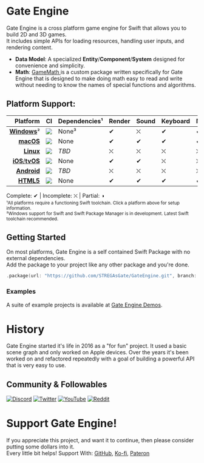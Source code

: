 # Gate Engine
Gate Engine is a cross platform game engine for Swift that allows you to build 2D and 3D games.</br>
It includes simple APIs for loading resources, handling user inputs, and rendering content.
* **Data Model**: A specialized **Entity**/**Component**/**System** designed for convenience and simplicity.</br>
* **Math**: <a href="https://github.com/STREGAsGate/GameMath" target="_blank"> GameMath </a> 
is a custom package written specifically for Gate Engine that is designed to make doing math easy to read and write without needing to know the names of special functions and algorithms.

## Platform Support:
| Platform | CI | Dependencies¹ | Render | Sound | Keyboard | Mouse | Touch | Gamepad |
|---------:|:---|:--------------|:-------|:------|:----------|:-----|:------|:--------|
| [**Windows**](https://www.swift.org/getting-started/#on-windows)² | [![](https://img.shields.io/github/actions/workflow/status/STREGAsGate/GateEngine/Windows.yml?label=)](https://github.com/STREGAsGate/GateEngine/actions/workflows/Windows.yml) | None³ | ✔︎ | ⛌ | ✔︎ | ✔︎ | ⛌ | ◑ Buggy |
| [**macOS**]((https://apps.apple.com/us/app/xcode/id497799835)) | [![](https://img.shields.io/github/actions/workflow/status/STREGAsGate/GateEngine/macOS.yml?label=)](https://github.com/STREGAsGate/GateEngine/actions/workflows/macOS.yml) | None | ✔︎ | ✔︎ | ✔︎ | ✔︎ | ✔︎ | ✔︎ | 
| [**Linux**](https://www.swift.org/getting-started/#on-linux)     | [![](https://img.shields.io/github/actions/workflow/status/STREGAsGate/GateEngine/Linux.yml?label=)](https://github.com/STREGAsGate/GateEngine/actions/workflows/Linux.yml) | *TBD* | ⛌ | ⛌ | ⛌ | ⛌ | ⛌ | ⛌
| [**iOS**/**tvOS**](https://apps.apple.com/us/app/xcode/id497799835)  | [![](https://img.shields.io/github/actions/workflow/status/STREGAsGate/GateEngine/iOS-tvOS.yml?label=)](https://github.com/STREGAsGate/GateEngine/actions/workflows/iOS-tvOS.yml) | None | ✔︎ | ✔︎ | ⛌ | ⛌ | ✔︎ | ✔︎
| [**Android**](https://github.com/readdle/swift-android-toolchain)   | [![](https://img.shields.io/github/actions/workflow/status/STREGAsGate/GateEngine/Android.yml?label=)](https://github.com/STREGAsGate/GateEngine/actions/workflows/Android.yml) | *TBD* | ⛌ | ⛌ | ⛌ | ⛌ | ⛌ | ⛌
| [**HTML5**](https://book.swiftwasm.org/getting-started/setup.html) | [![](https://img.shields.io/github/actions/workflow/status/STREGAsGate/GateEngine/HTML5.yml?label=)](https://github.com/STREGAsGate/GateEngine/actions/workflows/HTML5.yml) | None | ✔︎| ✔︎ | ✔︎ | ✔︎ | ✔︎ | ✔︎ | 


Complete: ✔︎ | Incomplete: ⛌ | Partial: ◑
<sub>
</br>¹All platforms require a functioning Swift toolchain. Click a platform above for setup information.
</br>²Windows support for Swift and Swift Package Manager is in development. Latest Swift toolchain recommended.
</sub>

## Getting Started
On most platforms, Gate Engine is a self contained Swift Package with no external dependencies. </br>
Add the package to your project like any other package and you're done.
```swift
.package(url: "https://github.com/STREGAsGate/GateEngine.git", branch: "main")
```
### Examples
A suite of example projects is available at <a href="https://github.com/STREGAsGate/GateEngineDemos" target="_blank">Gate Engine Demos</a>.

# History
Gate Engine started it's life in 2016 as a "for fun" project. It used a basic scene graph and only worked on Apple devices. Over the years it's been worked on and refactored repeatedly with a goal of building a powerful API that is very easy to use.

## Community & Followables
[![Discord](https://img.shields.io/discord/641809158051725322?label=Hang%20Out&logo=Discord&style=social)](https://discord.gg/5JdRJhD)
[![Twitter](https://img.shields.io/twitter/follow/stregasgate?style=social)](https://twitter.com/stregasgate)
[![YouTube](https://img.shields.io/youtube/channel/subscribers/UCBXFkK2B4w9856wBJfCGufg?label=Subscribe&style=social)](https://youtube.com/stregasgate)
[![Reddit](https://img.shields.io/reddit/subreddit-subscribers/stregasgate?style=social)](https://www.reddit.com/r/stregasgate/)

# Support Gate Engine!
If you appreciate this project, and want it to continue, then please consider putting some dollars into it.</br>
Every little bit helps! Support With:
<a href="https://github.com/sponsors/STREGAsGate" target="_blank">GitHub</a>,
<a href="https://ko-fi.com/STREGAsGate" target="_blank">Ko-fi</a>,
<a href="https://www.patreon.com/STREGAsGate" target="_blank">Pateron</a>
